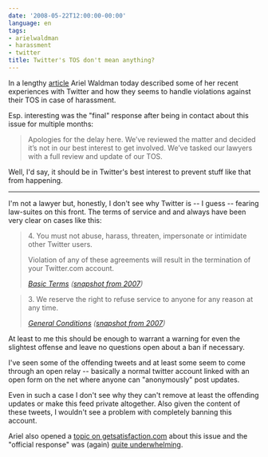 ```yaml
---
date: '2008-05-22T12:00:00-00:00'
language: en
tags:
- arielwaldman
- harassment
- twitter
title: Twitter's TOS don't mean anything?
---
```



In a lengthy [article](http://arielwaldman.com/2008/05/22/twitter-refuses-to-uphold-terms-of-service/) Ariel Waldman today described some of her recent experiences with Twitter and how they seems to handle violations against their TOS in case of harassment.

Esp. interesting was the "final" response after being in contact about this issue for multiple months:

> Apologies for the delay here. We’ve reviewed the matter and decided it’s not in our best interest to get involved. We’ve tasked our lawyers with a full review and update of our TOS.

Well, I'd say, it should be in Twitter's best interest to prevent stuff like that from happening. 

-------------------------------

I'm not a lawyer but, honestly, I don't see why Twitter is -- I guess -- fearing law-suites on this front. The terms of service and and always have been very clear on cases like this:

<blockquote>
<p>4. You must not abuse, harass, threaten, impersonate or intimidate other Twitter users.</p><p>Violation of any of these agreements will result in the termination of your Twitter.com account.</p><cite><a href="http://twitter.com/tos">Basic Terms</a> (<a href="http://web.archive.org/web/20070221063830/http://twitter.com/tos">snapshot from 2007</a>)</cite>
</blockquote>

<blockquote>
<p>3. We reserve the right to refuse service to anyone for any reason at any time.</p><cite><a href="http://twitter.com/tos">General Conditions</a> (<a href="http://web.archive.org/web/20070221063830/http://twitter.com/tos">snapshot from 2007</a>)</cite>
</blockquote>

At least to me this should be enough to warrant a warning for even the slightest offense and leave no questions open about a ban if necessary.

I've seen some of the offending tweets and at least some seem to come through an open relay -- basically a normal twitter account linked with an open form on the net where anyone can "anonymously" post updates.

Even in such a case I don't see why they can't remove at least the offending updates or make this feed private altogether. Also given the content of these tweets, I wouldn't see a problem with completely banning this account.

Ariel also opened a [topic on getsatisfaction.com](http://getsatisfaction.com/twitter/topics/twitter_refuses_to_uphold_terms_of_service) about this issue and the "official response" was (again) [quite underwhelming](http://getsatisfaction.com/twitter/topics/twitter_refuses_to_uphold_terms_of_service#reply_503197).
